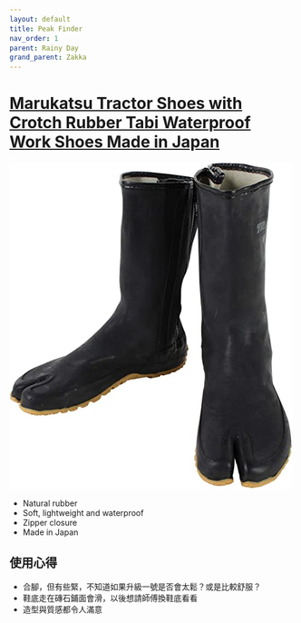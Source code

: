 ```yaml
---
layout: default
title: Peak Finder
nav_order: 1
parent: Rainy Day
grand_parent: Zakka
---
```

# [Marukatsu Tractor Shoes with Crotch Rubber Tabi Waterproof Work Shoes Made in Japan](https://www.amazon.co.jp/-/en/gp/product/B01MTALBCQ/ref=ppx_yo_dt_b_asin_title_o00_s00?ie=UTF8&th=1&psc=1)

[![Marukatsu Tractor Shoes](./MarukatsuTractorShoes/MarukatsuTractorShoes.jpg)](https://www.amazon.co.jp/-/en/gp/product/B01MTALBCQ/ref=ppx_yo_dt_b_asin_title_o00_s00?ie=UTF8&th=1&psc=1)

- Natural rubber
- Soft, lightweight and waterproof
- Zipper closure
- Made in Japan

## 使用心得

- 合腳，但有些緊，不知道如果升級一號是否會太鬆？或是比較舒服？
- 鞋底走在磚石鋪面會滑，以後想請師傅換鞋底看看
- 造型與質感都令人滿意

